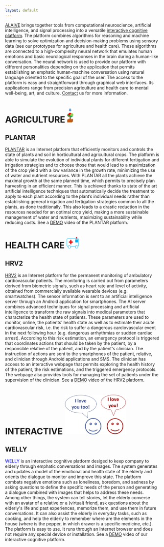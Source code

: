 ```yaml
---
layout: default
---
```


[ALAIVE](https://www.snic.de/alaive/) brings together tools from computational neuroscience, artificial intelligence, and signal processing into a versatile [interactive cognitive platform](http://alaive.github.io/interactive.html). The platform combines algorithms for reasoning and machine learning to solve optimization and decision-making problems using sensory data (see our prototypes for agriculture and health care). These algorithms are connected to a high-complexity neural network that emulates human emotions and basic neurological responses in the brain during a human-like conversation. The neural network is used to provide our platform with different personalities depending on the application that permits establishing an emphatic human-machine conversation using natural language oriented to the specific goal of the user. The access to the platform is easy and straightforward through graphical web interfaces. Its applications range from precision agriculture and health care to mental well-being, art, and culture. [Contact](mailto:aagosti@gwdg.de?subject=[ALAIVE]%20Request%20more%20information) us for more information.


# AGRICULTURE [<img src="/assets/img/logoagri.png" alt="drawing" width="20"/>](http://alaive.github.io/agriculture.html)

## PLANTAR
[PLANTAR](http://alaive.github.io/agriculture.html) is an Internet platform that efficiently monitors and controls the state of plants and soil in horticultural and agricultural crops. The platform is able to simulate the evolution of individual plants for different fertigation and irrigation strategies and to choose those that would lead to a maximization of the crop yield with a low variance in the growth rate, minimizing the use of water and nutrient resources. With PLANTAR all the plants achieve the maximal growth at the same planned time, which permits to precisely plan harvesting in an efficient manner. This is achieved thanks to state of the art artificial intelligence techniques that automatically decide the treatment to apply to each plant according to the plant’s individual needs rather than establishing general irrigation and fertigation strategies common to all the plants, as done traditionally. This also leads to a drastic reduction in the resources needed for an optimal crop yield, making a more sustainable management of water and nutrients, maximizing sustainability while reducing costs. See a [DEMO](http://alaive.github.io/demo_agriculture.html) video of the PLANTAR platform.

# HEALTH CARE  [<img src="/assets/img/logohc.png" alt="drawing" width="40"/>](http://alaive.github.io/healthcare.html)

## HRV2
[HRV2](http://alaive.github.io/healthcare.html) is an Internet platform for the permanent monitoring of ambulatory cardiovascular patients. The monitoring is carried out from parameters derived from biometric signals, such as heart rate and level of activity, obtained from commercially available wearable devices (e.g. smartwatches). The sensor information is sent to an artificial intelligence server through an Android application for smartphones. The AI server combines advanced techniques for signal processing and artificial intelligence to transform the raw signals into medical parameters that characterize the health state of patients. These parameters are used to monitor, online, the patients’ health state as well as to estimate their acute cardiovascular risk, i.e. the risk to suffer a dangerous cardiovascular event in the next following hour (e.g. dangerous arrhythmias or sudden cardiac arrest). According to this risk estimation, an emergency protocol is triggered that coordinates actions that should be taken by the patient, by a responsible relative of the patient, and by the patient's clinician. The instruction of actions are sent to the smartphones of the patient, relative, and clinician through Android applications and SMS. The clinician has access to an interactive webpage that permits exploring the health history of the patient, the risk estimations, and the triggered emergency protocols. The webpage also provides tools for managing the set of patients under the supervision of the clinician. See a [DEMO](http://alaive.github.io/demo_healthcare.html) video of the HRV2 platform.

# INTERACTIVE  [<img src="/assets/img/logo_interactive.jpg" alt="drawing" width="200">](http://alaive.github.io/interactive.html)

## WELLY 
<span style="color:blue">WELLY</span> is an interactive cognitive platform desiged to keep company to elderly through emphatic conversations and images. The system generates and updates a model of the emotional and health state of the elderly and orients the dialogue to monitor and improve this state. The platform combats negative emotions such as loneliness, boredom, and sadness by asking questions to define the specific needs of the person and generating a dialogue combined with images that helps to address these needs. Among other things, the system can tell stories, let the elderly converse with an avatar of a relative or a (virtual) friend, ask questions about the elderly's life and past experiences, memorize them, and use them in future conversations. It can also assist the elderly in everyday tasks, such as cooking, and help the elderly to remember where are the elements in the house (where is the pepper, in which drawer is a specific medicine, etc.). The platform is easy to use. It runs through an Internet browser and does not require any special device or installation. See a [DEMO](http://alaive.github.io/demo_interactive.html) video of our interactive cognitive platform.


